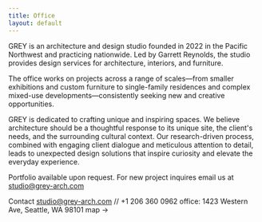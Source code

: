 ```yaml
---
title: Office
layout: default
---
```


GREY is an architecture and design studio founded in 2022 in the Pacific Northwest and practicing nationwide. Led by Garrett Reynolds, the studio provides design services for architecture, interiors, and furniture.

The office works on projects across a range of scales—from smaller exhibitions and custom furniture to single-family residences and complex mixed-use developments—consistently seeking new and creative opportunities.

GREY is dedicated to crafting unique and inspiring spaces. We believe architecture should be a thoughtful response to its unique site, the client's needs, and the surrounding cultural context. Our research-driven process, combined with engaging client dialogue and meticulous attention to detail, leads to unexpected design solutions that inspire curiosity and elevate the everyday experience.

Portfolio available upon request. For new project inquires email us at studio@grey-arch.com

Contact
studio@grey-arch.com  //  +1 206 360 0962
office: 1423 Western Ave, Seattle, WA 98101 map →